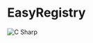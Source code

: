 # EasyRegistry
 <img alt="C Sharp" src="https://img.shields.io/badge/license-MIT-brightgreen">
 <img alt="" src="https://img.shields.io/badge/c++-17-%2300599C?logo=cplusplus">

